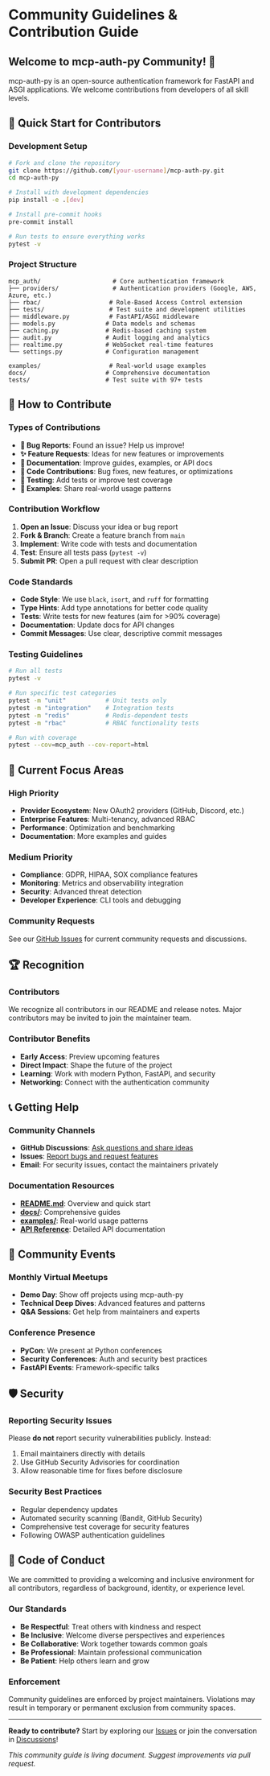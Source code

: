 # Community Guidelines & Contribution Guide

## Welcome to mcp-auth-py Community! 🎉

mcp-auth-py is an open-source authentication framework for FastAPI and ASGI applications. We welcome contributions from developers of all skill levels.

## 🚀 Quick Start for Contributors

### Development Setup
```bash
# Fork and clone the repository
git clone https://github.com/[your-username]/mcp-auth-py.git
cd mcp-auth-py

# Install with development dependencies
pip install -e .[dev]

# Install pre-commit hooks
pre-commit install

# Run tests to ensure everything works
pytest -v
```

### Project Structure
```
mcp_auth/                    # Core authentication framework
├── providers/               # Authentication providers (Google, AWS, Azure, etc.)
├── rbac/                   # Role-Based Access Control extension
├── tests/                  # Test suite and development utilities
├── middleware.py           # FastAPI/ASGI middleware
├── models.py              # Data models and schemas
├── caching.py             # Redis-based caching system
├── audit.py               # Audit logging and analytics
├── realtime.py            # WebSocket real-time features
└── settings.py            # Configuration management

examples/                   # Real-world usage examples
docs/                      # Comprehensive documentation
tests/                     # Test suite with 97+ tests
```

## 🤝 How to Contribute

### Types of Contributions
- **🐛 Bug Reports**: Found an issue? Help us improve!
- **✨ Feature Requests**: Ideas for new features or improvements
- **📖 Documentation**: Improve guides, examples, or API docs
- **🔧 Code Contributions**: Bug fixes, new features, or optimizations
- **🧪 Testing**: Add tests or improve test coverage
- **🎨 Examples**: Share real-world usage patterns

### Contribution Workflow
1. **Open an Issue**: Discuss your idea or bug report
2. **Fork & Branch**: Create a feature branch from `main`
3. **Implement**: Write code with tests and documentation
4. **Test**: Ensure all tests pass (`pytest -v`)
5. **Submit PR**: Open a pull request with clear description

### Code Standards
- **Code Style**: We use `black`, `isort`, and `ruff` for formatting
- **Type Hints**: Add type annotations for better code quality
- **Tests**: Write tests for new features (aim for >90% coverage)
- **Documentation**: Update docs for API changes
- **Commit Messages**: Use clear, descriptive commit messages

### Testing Guidelines
```bash
# Run all tests
pytest -v

# Run specific test categories
pytest -m "unit"           # Unit tests only
pytest -m "integration"    # Integration tests
pytest -m "redis"          # Redis-dependent tests
pytest -m "rbac"           # RBAC functionality tests

# Run with coverage
pytest --cov=mcp_auth --cov-report=html
```

## 🎯 Current Focus Areas

### High Priority
- **Provider Ecosystem**: New OAuth2 providers (GitHub, Discord, etc.)
- **Enterprise Features**: Multi-tenancy, advanced RBAC
- **Performance**: Optimization and benchmarking
- **Documentation**: More examples and guides

### Medium Priority
- **Compliance**: GDPR, HIPAA, SOX compliance features
- **Monitoring**: Metrics and observability integration
- **Security**: Advanced threat detection
- **Developer Experience**: CLI tools and debugging

### Community Requests
See our [GitHub Issues](https://github.com/cbritt0n/mcp-auth-py/issues) for current community requests and discussions.

## 🏆 Recognition

### Contributors
We recognize all contributors in our README and release notes. Major contributors may be invited to join the maintainer team.

### Contributor Benefits
- **Early Access**: Preview upcoming features
- **Direct Impact**: Shape the future of the project
- **Learning**: Work with modern Python, FastAPI, and security
- **Networking**: Connect with the authentication community

## 📞 Getting Help

### Community Channels
- **GitHub Discussions**: [Ask questions and share ideas](https://github.com/cbritt0n/mcp-auth-py/discussions)
- **Issues**: [Report bugs and request features](https://github.com/cbritt0n/mcp-auth-py/issues)
- **Email**: For security issues, contact the maintainers privately

### Documentation Resources
- **[README.md](README.md)**: Overview and quick start
- **[docs/](docs/)**: Comprehensive guides
- **[examples/](examples/)**: Real-world usage patterns
- **[API Reference](https://github.com/cbritt0n/mcp-auth-py/wiki)**: Detailed API documentation

## 🎪 Community Events

### Monthly Virtual Meetups
- **Demo Day**: Show off projects using mcp-auth-py
- **Technical Deep Dives**: Advanced features and patterns
- **Q&A Sessions**: Get help from maintainers and experts

### Conference Presence
- **PyCon**: We present at Python conferences
- **Security Conferences**: Auth and security best practices
- **FastAPI Events**: Framework-specific talks

## 🛡️ Security

### Reporting Security Issues
Please **do not** report security vulnerabilities publicly. Instead:
1. Email maintainers directly with details
2. Use GitHub Security Advisories for coordination
3. Allow reasonable time for fixes before disclosure

### Security Best Practices
- Regular dependency updates
- Automated security scanning (Bandit, GitHub Security)
- Comprehensive test coverage for security features
- Following OWASP authentication guidelines

## 📜 Code of Conduct

We are committed to providing a welcoming and inclusive environment for all contributors, regardless of background, identity, or experience level.

### Our Standards
- **Be Respectful**: Treat others with kindness and respect
- **Be Inclusive**: Welcome diverse perspectives and experiences
- **Be Collaborative**: Work together towards common goals
- **Be Professional**: Maintain professional communication
- **Be Patient**: Help others learn and grow

### Enforcement
Community guidelines are enforced by project maintainers. Violations may result in temporary or permanent exclusion from community spaces.

---

**Ready to contribute?** Start by exploring our [Issues](https://github.com/cbritt0n/mcp-auth-py/issues) or join the conversation in [Discussions](https://github.com/cbritt0n/mcp-auth-py/discussions)!

*This community guide is living document. Suggest improvements via pull request.*
